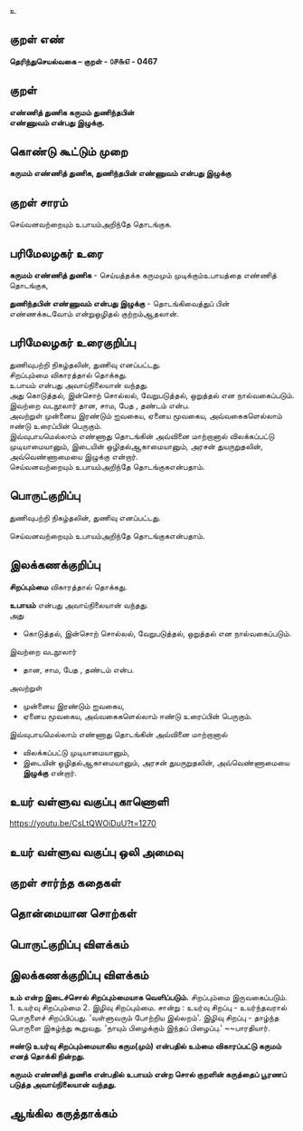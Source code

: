 உ

## குறள் எண் 

**தெரிந்துசெயல்வகை – குறள் - ௦௪௬௭ - 0467**  

## குறள் 

**எண்ணித் துணிக கருமம் துணிந்தபின்  
எண்ணுவம் என்பது இழுக்கு.**

## கொண்டு கூட்டும் முறை

**கருமம் எண்ணித் துணிக, துணிந்தபின் எண்ணுவம் என்பது இழுக்கு** 

## குறள் சாரம் 
  
செய்வனவற்றையும் உபாயம்அறிந்தே தொடங்குக.  

## பரிமேலழகர் உரை

**கருமம் எண்ணித் துணிக** - செய்யத்தக்க கருமமும் முடிக்கும்உபாயத்தை எண்ணித் தொடங்குக,    

**துணிந்தபின் எண்ணுவம் என்பது இழுக்கு** - தொடங்கிவைத்துப் பின் எண்ணக்கடவோம் என்றுஒழிதல் குற்றம்ஆதலான்.   

## பரிமேலழகர் உரைகுறிப்பு   

துணிவுபற்றி நிகழ்தலின், துணிவு எனப்பட்டது.  
சிறப்பும்மை விகாரத்தால் தொக்கது.  
உபாயம் என்பது அவாய்நிலையான் வந்தது.  
அது கொடுத்தல், இன்சொற் சொல்லல், வேறுபடுத்தல், ஒறுத்தல் என நால்வகைப்படும்.  
இவற்றை வடநூலார் தான, சாம, பேத , தண்டம் என்ப.  
அவற்றுள் முன்னைய இரண்டும் ஐவகைய, ஏனைய மூவகைய, அவ்வகைகளெல்லாம் ஈண்டு உரைப்பின் பெருகும்.  
இவ்வுபாயமெல்லாம் எண்ணாது தொடங்கின் அவ்வினை மாற்றானால் விலக்கப்பட்டு முடியாமையானும், இடையின் ஒழிதல்ஆகாமையானும், அரசன் துயருறுதலின், அவ்வெண்ணாமையை இழுக்கு என்றார்.  
செய்வனவற்றையும் உபாயம்அறிந்தே தொடங்குகஎன்பதாம்.    

## பொருட்குறிப்பு 
துணிவுபற்றி நிகழ்தலின், துணிவு எனப்பட்டது.  
  
செய்வனவற்றையும் உபாயம்அறிந்தே தொடங்குகஎன்பதாம்.    

## இலக்கணக்குறிப்பு  

**சிறப்பும்மை** விகாரத்தால் தொக்கது.  

**உபாயம்** என்பது அவாய்நிலையான் வந்தது.    
அது   
* கொடுத்தல், இன்சொற் சொல்லல், வேறுபடுத்தல், ஒறுத்தல் என நால்வகைப்படும்.   

இவற்றை வடநூலார்  
* தான, சாம, பேத , தண்டம் என்ப.  

அவற்றுள்  
* முன்னைய இரண்டும் ஐவகைய,  
* ஏனைய மூவகைய, அவ்வகைகளெல்லாம் ஈண்டு உரைப்பின் பெருகும்.  

இவ்வுபாயமெல்லாம் எண்ணாது தொடங்கின் அவ்வினை மாற்றானால்  
* விலக்கப்பட்டு முடியாமையானும்,  
* இடையின் ஒழிதல்ஆகாமையானும், அரசன் துயருறுதலின், அவ்வெண்ணாமையை **இழுக்கு** என்றார்.  

## உயர் வள்ளுவ வகுப்பு காணொளி

https://youtu.be/CsLtQWOiDuU?t=1270

## உயர் வள்ளுவ வகுப்பு ஒலி அமைவு 

 
## குறள் சார்ந்த கதைகள் 


## தொன்மையான சொற்கள்


## பொருட்குறிப்பு விளக்கம்


## இலக்கணக்குறிப்பு விளக்கம்

**உம் என்ற இடைச்சொல் சிறப்பும்மையாக வெளிப்படும்.** சிறப்பும்மை இருவகைப்படும். 1. உயர்வு சிறப்பும்மை 2. இழிவு சிறப்பும்மை. சான்று : உயர்வு சிறப்பு - உயர்ந்தவரால் பொருளைச் சிறப்பிப்பது. 'வள்ளுவரும் போற்றிய இல்லறம்'. இழிவு சிறப்பு - தாழ்ந்த பொருளை இகழ்ந்து கூறுவது. 'நாயும் பிழைக்கும் இந்தப் பிழைப்பு.' ~~பாரதியார்.      

**ஈண்டு உயர்வு சிறப்பும்மையாகிய கரும(மும்) என்பதில் உம்மை விகாரப்பட்டு கருமம் எனத் தொக்கி நின்றது.**    

**கருமம் எண்ணித் துணிக என்பதில் உபாயம் என்ற சொல் குறளின் கருத்தைப் பூரணப் படுத்த அவாய்நிலையான் வந்தது.** 

## ஆங்கில கருத்தாக்கம் 


